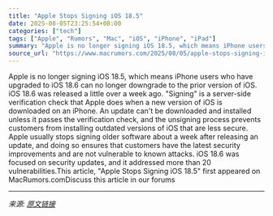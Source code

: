 ```yaml
---
title: "Apple Stops Signing iOS 18.5"
date: 2025-08-05T23:25:54+08:00
categories: ["tech"]
tags: ["Apple", "Rumors", "Mac", "iOS", "iPhone", "iPad"]
summary: "Apple is no longer signing iOS 18.5, which means iPhone users who have upgraded to iOS 18.6 can no longer downgrade to the prior version of iOS. iOS 18.6 was released a little over a week ago. \"Signin"
source_url: "https://www.macrumors.com/2025/08/05/apple-stops-signing-ios-18-5/"
---
```


Apple is no longer signing iOS 18.5, which means iPhone users who have upgraded to iOS 18.6 can no longer downgrade to the prior version of iOS. iOS 18.6 was released a little over a week ago. "Signing" is a server-side verification check that Apple does when a new version of iOS is downloaded on an &zwnj;iPhone&zwnj;. An update can't be downloaded and installed unless it passes the verification check, and the unsigning process prevents customers from installing outdated versions of iOS that are less secure. Apple usually stops signing older software about a week after releasing an update, and doing so ensures that customers have the latest security improvements and are not vulnerable to known attacks. iOS 18.6 was focused on security updates, and it addressed more than 20 vulnerabilities.This article, &quot;Apple Stops Signing iOS 18.5&quot; first appeared on MacRumors.comDiscuss this article in our forums

---

*来源: [原文链接](https://www.macrumors.com/2025/08/05/apple-stops-signing-ios-18-5/)*
